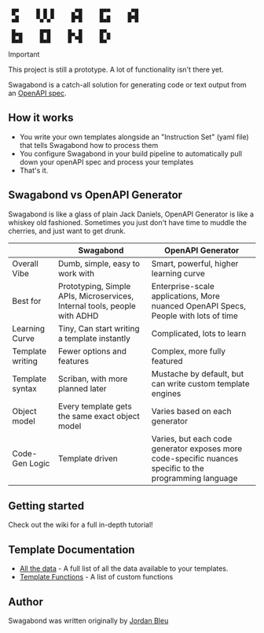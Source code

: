 
```
 █▀     █ █ █     ▄▀█     █▀▀     ▄▀█    
 ▄█     ▀▄▀▄▀     █▀█     █▄█     █▀█    

 █▄▄     █▀█     █▄ █     █▀▄
 █▄█     █▄█     █ ▀█     █▄▀
 ```


 > [!IMPORTANT]  
> This project is still a prototype.  A lot of functionality isn't there yet.

Swagabond is a catch-all solution for generating code or text output from an [OpenAPI spec](https://swagger.io/specification/).

## How it works

* You write your own templates alongside an "Instruction Set" (yaml file) that tells Swagabond how to process them
* You configure Swagabond in your build pipeline to automatically pull down your openAPI spec and process your templates
* That's it.

## Swagabond vs OpenAPI Generator

Swagabond is like a glass of plain Jack Daniels, OpenAPI Generator is like a whiskey old fashioned. Sometimes you just don't have time to muddle the cherries, and just want to get drunk.

|          | Swagabond | OpenAPI Generator |
| -------- | -------   | ------- |
| Overall Vibe | Dumb, simple, easy to work with | Smart, powerful, higher learning curve |
| Best for | Prototyping, Simple APIs, Microservices, Internal tools, people with ADHD | Enterprise-scale applications, More nuanced OpenAPI Specs, People with lots of time |
| Learning Curve | Tiny, Can start writing a template instantly | Complicated, lots to learn |
| Template writing | Fewer options and features | Complex, more fully featured |
| Template syntax | Scriban, with more planned later | Mustache by default, but can write custom template engines |
| Object model | Every template gets the same exact object model | Varies based on each generator |
| Code-Gen Logic | Template driven | Varies, but each code generator exposes more code-specific nuances specific to the programming language |

## Getting started

Check out the wiki for a full in-depth tutorial!

## Template Documentation

* [All the data](./docs/ApiV1.md) - A full list of all the data available to your templates.
* [Template Functions](./docs/TemplateFunctions.md) - A list of custom functions 

## Author

Swagabond was written originally by [Jordan Bleu](https://linktr.ee/jordanbleu)
